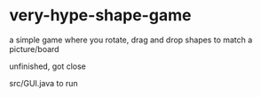 # very-hype-shape-game

a simple game where you rotate, drag and drop shapes to match a picture/board

unfinished, got close

src/GUI.java to run
